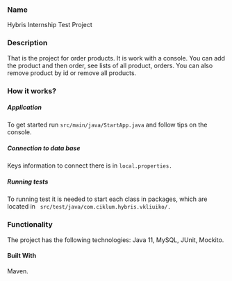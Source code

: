### Name
Hybris Internship Test Project
### Description
That is the project for order products. 
It is work with a console. You can add the product and then order, see lists of all product, orders. You can also remove product by id or remove all products. 
### How it works?
##### Application
To get started run `` src/main/java/StartApp.java `` and follow tips on the console.
##### Connection to data base
Keys information to connect there is in `` local.properties. `` 
##### Running tests
To running test it is needed to start each class in packages, which are located in `` src/test/java/com.ciklum.hybris.vkliuiko/.``  
### Functionality
The project has the following technologies:
Java 11, MySQL, JUnit, Mockito. 
#### Built With
Maven.